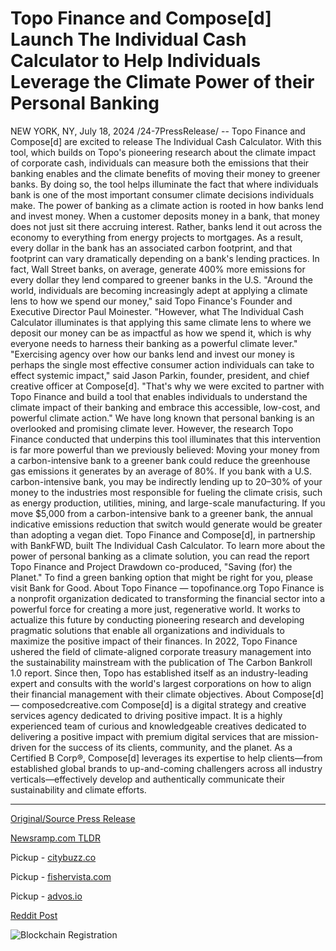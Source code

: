 # Topo Finance and Compose[d] Launch The Individual Cash Calculator to Help Individuals Leverage the Climate Power of their Personal Banking

NEW YORK, NY, July 18, 2024 /24-7PressRelease/ -- Topo Finance and Compose[d] are excited to release The Individual Cash Calculator. With this tool, which builds on Topo's pioneering research about the climate impact of corporate cash, individuals can measure both the emissions that their banking enables and the climate benefits of moving their money to greener banks. By doing so, the tool helps illuminate the fact that where individuals bank is one of the most important consumer climate decisions individuals make.  The power of banking as a climate action is rooted in how banks lend and invest money. When a customer deposits money in a bank, that money does not just sit there accruing interest. Rather, banks lend it out across the economy to everything from energy projects to mortgages.   As a result, every dollar in the bank has an associated carbon footprint, and that footprint can vary dramatically depending on a bank's lending practices. In fact, Wall Street banks, on average, generate 400% more emissions for every dollar they lend compared to greener banks in the U.S.   "Around the world, individuals are becoming increasingly adept at applying a climate lens to how we spend our money," said Topo Finance's Founder and Executive Director Paul Moinester. "However, what The Individual Cash Calculator illuminates is that applying this same climate lens to where we deposit our money can be as impactful as how we spend it, which is why everyone needs to harness their banking as a powerful climate lever."  "Exercising agency over how our banks lend and invest our money is perhaps the single most effective consumer action individuals can take to effect systemic impact," said Jason Parkin, founder, president, and chief creative officer at Compose[d]. "That's why we were excited to partner with Topo Finance and build a tool that enables individuals to understand the climate impact of their banking and embrace this accessible, low-cost, and powerful climate action."   We have long known that personal banking is an overlooked and promising climate lever. However, the research Topo Finance conducted that underpins this tool illuminates that this intervention is far more powerful than we previously believed:   Moving your money from a carbon-intensive bank to a greener bank could reduce the greenhouse gas emissions it generates by an average of 80%.   If you bank with a U.S. carbon-intensive bank, you may be indirectly lending up to 20–30% of your money to the industries most responsible for fueling the climate crisis, such as energy production, utilities, mining, and large-scale manufacturing.  If you move $5,000 from a carbon-intensive bank to a greener bank, the annual indicative emissions reduction that switch would generate would be greater than adopting a vegan diet.   Topo Finance and Compose[d], in partnership with BankFWD, built The Individual Cash Calculator. To learn more about the power of personal banking as a climate solution, you can read the report Topo Finance and Project Drawdown co-produced, "Saving (for) the Planet." To find a green banking option that might be right for you, please visit Bank for Good.  About Topo Finance — topofinance.org  Topo Finance is a nonprofit organization dedicated to transforming the financial sector into a powerful force for creating a more just, regenerative world. It works to actualize this future by conducting pioneering research and developing pragmatic solutions that enable all organizations and individuals to maximize the positive impact of their finances.  In 2022, Topo Finance ushered the field of climate-aligned corporate treasury management into the sustainability mainstream with the publication of The Carbon Bankroll 1.0 report. Since then, Topo has established itself as an industry-leading expert and consults with the world's largest corporations on how to align their financial management with their climate objectives.   About Compose[d] — composedcreative.com  Compose[d] is a digital strategy and creative services agency dedicated to driving positive impact. It is a highly experienced team of curious and knowledgeable creatives dedicated to delivering a positive impact with premium digital services that are mission-driven for the success of its clients, community, and the planet.  As a Certified B Corp®, Compose[d] leverages its expertise to help clients—from established global brands to up-and-coming challengers across all industry verticals—effectively develop and authentically communicate their sustainability and climate efforts. 

---

[Original/Source Press Release](https://www.24-7pressrelease.com/press-release/512608/topo-finance-and-composed-launch-the-individual-cash-calculator-to-help-individuals-leverage-the-climate-power-of-their-personal-banking)
                    

[Newsramp.com TLDR](https://newsramp.com/curated-news/new-tool-released-to-measure-climate-impact-of-personal-banking/c51c210d7f8702e45dedcd32cca61747) 


Pickup - [citybuzz.co](https://citybuzz.co/2024/07/18/new-calculator-reveals-climate-impact-of-personal-banking-choices)

Pickup - [fishervista.com](https://fishervista.com/en/topo-finance-and-compose-d-unveil-tool-to-measure-climate-impact-of-personal-banking/20245035)

Pickup - [advos.io](https://advos.io/en/topo-finance-and-compose-d-unveil-tool-to-measure-climate-impact-of-personal-banking/20245035)
 



[Reddit Post](https://www.reddit.com/r/Energy_Climate_News/comments/1e65car/new_tool_released_to_measure_climate_impact_of/) 



![Blockchain Registration](https://cdn.newsramp.app/24-7PressRelease/qrcode/247/18/harp_oz6.webp)